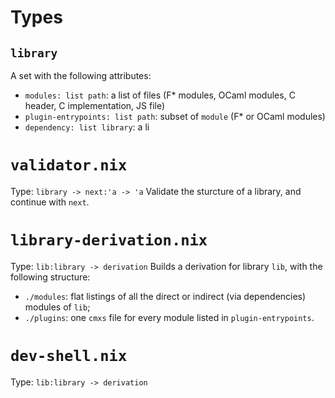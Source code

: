 

# Types
## `library`
A set with the following attributes:
 - `modules: list path`: a list of files (F* modules, OCaml modules, C header, C implementation, JS file)
 - `plugin-entrypoints: list path`: subset of `module` (F* or OCaml modules)
 - `dependency: list library`: a li

# `validator.nix`
Type: `library -> next:'a -> 'a`
Validate the sturcture of a library, and continue with `next`.

# `library-derivation.nix`
Type: `lib:library -> derivation`
Builds a derivation for library `lib`, with the following structure:
 - `./modules`: flat listings of all the direct or indirect (via dependencies) modules of `lib`;
 - `./plugins`: one `cmxs` file for every module listed in `plugin-entrypoints`.
 
# `dev-shell.nix`
Type: `lib:library -> derivation`


